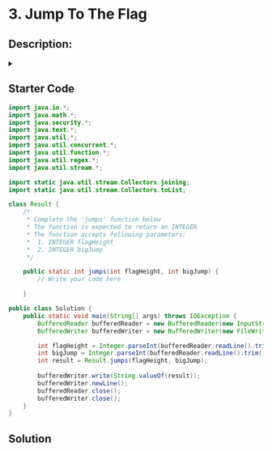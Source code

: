 # 3. Jump To The Flag
## Description:
<details>
<summary><b></b></summary><br/>
There are _2_ types of jumps:

1. A jump of height _1_.
2. A jump of height _bigJump_.

Determine the minimum number of jumps it will take the climber to reach the flag's exact height.

**Example**:
>_flagHeight = 8_
>_bigJump = 3_

The climber starts at height _0_, takes two jumps of height _bigJump_ and two of height _1_ to reach exactly _8_ units in _4_ jumps.

**Function Description**:

Complete the function _jumps_ in the editor below.

_jumps_ has the following parameter(s):
`_int flagHeight:_  an integer, the flag height`
`_int_ _bigJump:_  an integer, the height of the second type of jump`

**Returns**:
> _int:_ an integer, the minimum number of jumps necessary

**Constraints**:
>- _1 ≤ bigJump, flagHeight ≤ 109_

**Input Format for Custom Testing**:

Input from stdin will be processed as follows and passed to the function.
- The first line contains an integer _flagHeight_.
- The second line contains an integer _bigJump_.

<details>
<summary><b>Sample Case 0:</b></summary><br/>


**Sample Input**:
```
STDIN     Function

---

3      →  flagHeight = 3
1      →  bigJump = 1
```

**Sample Output**:
>3

**Explanation**:
>The climber can only jump _1_ unit or _bigJump_ units. With _bigJump = 1_, the climber can only make _1_-unit jumps. It will take _3_ jumps to reach the flag. Sample Case 1

**Sample Input**:
```
STDIN     Function

---

3      →  flagHeight = 3
2      →  bigJump = 2
```

**Sample Output**:
>2

**Explanation**:
>The climber will jump _bigJump = 2_ units and then _1_ unit to reach the flag with _2_ jumps. Sample Case 2

**Sample Input**:
```
STDIN     Function

---

3      →  flagHeight = 3
3      →  bigJump = 3
```

**Sample Output**:
>1

**Explanation**:
> The climber will make _1_ jump _bigJump = 3_ units up the wall to reach the flag.
</details>
</details>

## Starter Code
```java
import java.io.*;
import java.math.*;
import java.security.*;
import java.text.*;
import java.util.*;
import java.util.concurrent.*;
import java.util.function.*;
import java.util.regex.*;
import java.util.stream.*;

import static java.util.stream.Collectors.joining;
import static java.util.stream.Collectors.toList;

class Result {
    /*
     * Complete the 'jumps' function below
     * The function is expected to return an INTEGER
     * The function accepts following parameters:
     *  1. INTEGER flagHeight
     *  2. INTEGER bigJump
     */

    public static int jumps(int flagHeight, int bigJump) {
        // Write your code here

    }

public class Solution {
    public static void main(String[] args) throws IOException {
        BufferedReader bufferedReader = new BufferedReader(new InputStreamReader(System.in));
        BufferedWriter bufferedWriter = new BufferedWriter(new FileWriter(System.getenv("OUTPUT_PATH")));

        int flagHeight = Integer.parseInt(bufferedReader.readLine().trim());
        int bigJump = Integer.parseInt(bufferedReader.readLine().trim());
        int result = Result.jumps(flagHeight, bigJump);
        
        bufferedWriter.write(String.valueOf(result));
        bufferedWriter.newLine();
        bufferedReader.close();
        bufferedWriter.close();
    }
}
```
</details>

## Solution
